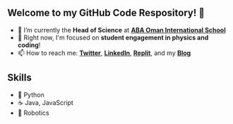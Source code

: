 ## Welcome to my GitHub Code Respository! 🤖

- 🏫 I’m currently the **Head of Science** at **[ABA Oman International School](http://www.abaoman.org)**
- 🔭 Right now, I'm focused on **student engagement in physics and coding**!
- 📫 How to reach me: **[Twitter](https://twitter.com/mvpoirier)**, **[LinkedIn](https://www.linkedin.com/in/mvpoirier8/)**, **[Replit](https://replit.com/@mpoirier)**, and my **[Blog](https://mvpoirier.github.io/)**

## Skills
- 🐍 Python
- ☕ Java, JavaScript
- 🤖 Robotics

<!--
<img src="https://user-images.githubusercontent.com/1549257/133894864-bc8fba9f-deb9-4f64-a648-00cd523dee03.gif" width="100" height="100">  
![doge](https://user-images.githubusercontent.com/1549257/133894864-bc8fba9f-deb9-4f64-a648-00cd523dee03.gif)
- 👯 I’d like to collaborate on **DP Computer Science** resources and teaching strategies
- 🤔 I’m looking for help with ...
- 💬 Ask me about ...
- ⚡ Fun fact: ...
- ⚙️ React, Svelte, Vue
- 👁️ SASS, CSS, Stylus
- 💽 MySQL, SQL, Mongo

## Hey! 👋
I'm Marton, a 18 years old web developer from Hungary.

- 🧭 Founder at [@th8ta](https://github.com/th8ta) and [@useverto](https://github.com/useverto)

- 👥 Core team member at [@nestdotland](https://github.com/nestdotland)

## Skills
- 👨‍💻 TypeScript, JavaScript, PHP
- ⚙️ React, Svelte, Vue
- 👁️ SASS, CSS, Stylus
- 💽 MySQL, SQL, Mongo

## Contact
- [marton.lederer.hu](https://marton.lederer.hu)
- [@martonlederer](https://twitter.com/martonlederer) on Twitter
- [@martonlederer](https://twitter.com/instagram) on Instagram
- [Marton#6513](./) on Discord
-->
